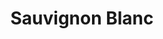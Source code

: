 ---
layout: wines
type: white
title: Sauvignon Blanc
image: white/sauvignonblanc.jpg
meta: Sauvignon Blanc is a white-wine grape from western France, now successfully grown in emerging and established wine regions all over the world. While the grape may be more readily associated with the Loire Valley (for its pivotal role in Sancerre and Pouilly-Fume), it is more likely to have originated from Bordeaux, where it is typically blended with Semillon.
price: $25.00
---